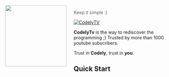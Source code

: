 <img src="https://codely-logo.jpg" align="left" width="192px" height="192px"/>
<img align="left" width="0" height="192px" hspace="10"/>

> Keep it simple :)

[![CodelyTV](https://img.shields.io/badge/code-codely-green.svg?style=flat-square)](codely.tv)

**CodelyTv** is the way to rediscover the programming ;) Trusted by more than 1000 youtube subscribers.

Trust in **Codely**, trust in **you**.

## Quick Start
